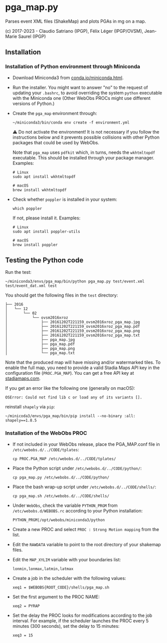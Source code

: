 # pga_map.py

Parses event XML files (ShakeMap) and plots PGAs in mg on a map.

(c) 2017-2023 - Claudio Satriano (IPGP), Félix Léger (IPGP/OVSM), Jean-Marie Saurel (IPGP)

## Installation

### Installation of Python environment through Miniconda

- Download Miniconda3 from
  [conda.io/miniconda.html](https://conda.io/miniconda.html).

- Run the installer. You might want to answer "no" to the
  request of updating your `.bashrc`, to avoid overriding
  the system `python` executable with the Miniconda one
  (Other WebObs PROCs might use different versions of Python.)

- Create the `pga_map` environment through:

      ~/miniconda3/bin/conda env create -f environment.yml

  ⚠️ Do not activate the environment! It is not necessary if you
  follow the instructions below and it prevents possible collisions with other
  Python packages that could be used by WebObs.

  Note that `pga_map` uses `pdfkit` which, in turns, needs the `wkhtmltopdf`
  executable. This should be installed through your package manager. Examples:

      # Linux
      sudo apt install wkhtmltopdf

      # macOS
      brew install wkhtmltopdf

- Check whether `poppler` is installed in your system:

      which poppler

  If not, please install it. Examples:

      # Linux
      sudo apt install poppler-utils

      # macOS
      brew install poppler

## Testing the Python code

Run the test:

    ~/miniconda3/envs/pga_map/bin/python pga_map.py test/event.xml test/event_dat.xml test

You should get the following files in the `test` directory:

    ├── 2016
    │   └── 12
    │       └── 02
    │           └── ovsm2016xroz
    │               ├── 20161202T221159_ovsm2016xroz_pga_map.jpg
    │               ├── 20161202T221159_ovsm2016xroz_pga_map.pdf
    │               ├── 20161202T221159_ovsm2016xroz_pga_map.png
    │               ├── 20161202T221159_ovsm2016xroz_pga_map.txt
    │               ├── pga_map.jpg
    │               ├── pga_map.pdf
    │               ├── pga_map.png
    │               └── pga_map.txt

Note that the produced map will have missing and/or watermarked tiles.
To enable the full map, you need to provide a valid Stadia Maps API key in
the configuration file (`PROC.PGA_MAP`). You can get a free API key at
[stadiamaps.com](https://stadiamaps.com).

If you get an error like the following one (generally on macOS):

    OSError: Could not find lib c or load any of its variants [].

reinstall `shapely` via `pip`:

    ~/minicoda3/envs/pga_map/bin/pip install --no-binary :all: shapely==1.8.5

### Installation of the WebObs PROC

- If not included in your WebObs release, place the PGA_MAP.conf
  file in `/etc/webobs.d/../CODE/tplates`:

      cp PROC.PGA_MAP /etc/webobs.d/../CODE/tplates/

- Place the Python script under `/etc/webobs.d/../CODE/python/`:

      cp pga_map.py /etc/webobs.d/../CODE/python/

- Place the bash wrap-up script under
  `/etc/webobs.d/../CODE/shells/`:

      cp pga_map.sh /etc/webobs.d/../CODE/shells/

- Under `WebObs`, check the variable `PYTHON_PRGM` from
  `/etc/webobs.d/WEBOBS.rc` according to your Python
  installation:

      PYTHON_PRGM|/opt/webobs/miniconda3/python

- Create a new PROC and select
  `PROC : Strong Motion mapping` from the list.

- Edit the `RAWDATA` variable to point to the root directory
  of your shakemap files.

- Edit the `MAP_XYLIM` variable with your boundaries list:

      lonmin,lonmax,latmin,latmax

- Create a job in the scheduler with the following values:

      xeq1 = $WEBOBS{ROOT_CODE}/shells/pga_map.sh

- Set the first argument to the PROC NAME:

      xeq2 = PYRAP

- Set the delay the PROC looks for modifications according to
  the job interval. For example, if the scheduler launches the
  PROC every 5 minutes (300 seconds), set the delay to 15
  minutes:

      xeq3 = 15
